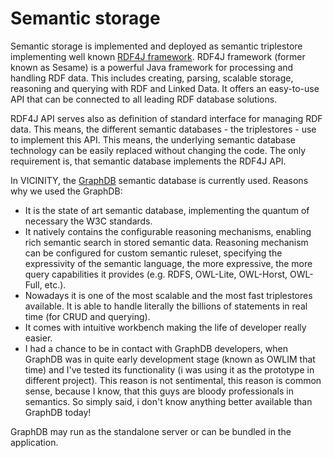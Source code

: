 # Semantic storage

Semantic storage is implemented and deployed as semantic triplestore implementing
well known [RDF4J framework](http://rdf4j.org/).
RDF4J framework (former known as Sesame) is a powerful Java framework
for processing and handling RDF data. This includes creating, parsing, scalable storage,
reasoning and querying with RDF and Linked Data.
It offers an easy-to-use API that can be connected to all leading RDF database solutions.

RDF4J API serves also as definition of standard interface for managing RDF data.
This means, the different semantic databases - the triplestores - use to implement this API.
This means, the underlying semantic database technology can be easily replaced
without changing the code. The only requirement is, that semantic database
implements the RDF4J API.

In VICINITY, the [GraphDB](http://graphdb.ontotext.com/documentation/free/)
semantic database is currently used. Reasons why we used the GraphDB:
* It is the state of art semantic database, implementing the quantum of necessary the W3C standards.
* It natively contains the configurable reasoning mechanisms, enabling rich semantic search in stored
semantic data. Reasoning mechanism can be configured for custom semantic ruleset,
specifying the expressivity of the semantic language, the more expressive, the
 more query capabilities it provides (e.g. RDFS, OWL-Lite, OWL-Horst, OWL-Full, etc.).
* Nowadays it is one of the most scalable and the most fast triplestores available.
It is able to handle literally the billions of statements in real time (for CRUD and querying).
* It comes with intuitive workbench making the life of developer really easier.
* I had a chance to be in contact with GraphDB developers,
 when GraphDB was in quite early development stage (known as OWLIM that time) and I've tested its
 functionality (i was using it as the prototype in different project).
 This reason is not sentimental, this reason is common sense, because
 I know, that this guys are bloody professionals in semantics.
 So simply said, i don't know anything better available than GraphDB today!

GraphDB may run as the standalone server or can be bundled in the application.

